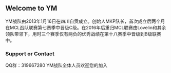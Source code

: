 ## Welcome to YM
YM战队由2013年1月16日在四川自贡成立。创始人MKP队长，首次成立后两个月在MCL战队联赛第七赛季中晋级C级。在2016年后重归MCL联赛由Lovelin和其余领队带领下，用时三个赛季仅有两负的优秀战绩在第十八赛季中晋级到B级联赛中。

### Support or Contact
QQ群：319667280
YM战队全体人员欢迎您的加入
